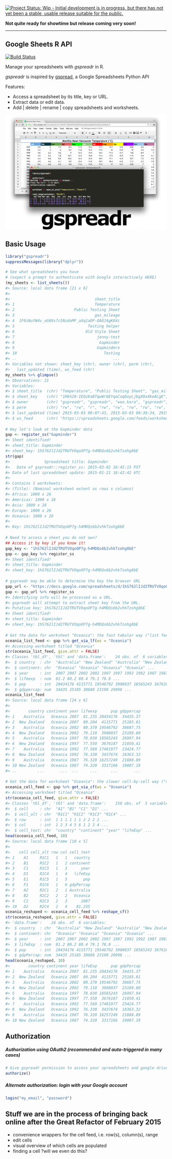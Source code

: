 <!-- README.md is generated from README.Rmd. Please edit that file -->
[![Project Status: Wip - Initial development is in progress, but there has not yet been a stable, usable release suitable for the public.](http://www.repostatus.org/badges/0.1.0/wip.svg)](http://www.repostatus.org/#wip)

**Not quite ready for showtime but release coming very soon!**

------------------------------------------------------------------------

Google Sheets R API
-------------------

[![Build Status](https://travis-ci.org/jennybc/gspreadr.png?branch=master)](https://travis-ci.org/jennybc/gspreadr)

Manage your spreadsheets with *gspreadr* in R.

*gspreadr* is inspired by [gspread](https://github.com/burnash/gspread), a Google Spreadsheets Python API

Features:

-   Access a spreadsheet by its title, key or URL.
-   Extract data or edit data.
-   Add | delete | rename | copy spreadsheets and worksheets.

![gspreadr](README-gspreadr.png)

Basic Usage
-----------

``` r
library("gspreadr")
suppressMessages(library("dplyr"))
```

``` r
# See what spreadsheets you have
# (expect a prompt to authenticate with Google interactively HERE)
(my_sheets <- list_sheets())
#> Source: local data frame [21 x 6]
#> 
#>                                     sheet_title
#> 1                                   Temperature
#> 2                          Public Testing Sheet
#> 3                                   gas_mileage
#> 4  1F0iNuYW4v_oG69s7c5NzdoMF_aXq1aOP-OAOJ4gK6Xc
#> 5                                Testing helper
#> 6                               Old Style Sheet
#> 7                                    jenny-test
#> 8                                     Gapminder
#> 9                                    Gapminderx
#> 10                                      Testing
#> ..                                          ...
#> Variables not shown: sheet_key (chr), owner (chr), perm (chr),
#>   last_updated (time), ws_feed (chr)
my_sheets %>% glimpse()
#> Observations: 21
#> Variables:
#> $ sheet_title  (chr) "Temperature", "Public Testing Sheet", "gas_milea...
#> $ sheet_key    (chr) "1Hkh20-IEQzKaBTqwWrQEYqoCaqDoyLjbgX8x4keACgE", "...
#> $ owner        (chr) "gspreadr", "gspreadr", "woo.kara", "gspreadr", "...
#> $ perm         (chr) "rw", "rw", "r", "rw", "rw", "rw", "rw", "rw", "r...
#> $ last_updated (time) 2015-03-03 00:07:43, 2015-03-03 00:38:34, 2015-0...
#> $ ws_feed      (chr) "https://spreadsheets.google.com/feeds/worksheets...

# Hey let's look at the Gapminder data
gap <- register_ss("Gapminder")
#> Sheet identified!
#> sheet_title: Gapminder
#> sheet_key: 1hS762lIJd2TRUTVOqoOP7g-h4MDQs6b2vhkTzohg8bE
str(gap)
#>               Spreadsheet title: Gapminder
#>   Date of gspreadr::register_ss: 2015-03-02 16:45:15 PST
#> Date of last spreadsheet update: 2015-01-21 18:42:42 UTC
#> 
#> Contains 5 worksheets:
#> (Title): (Nominal worksheet extent as rows x columns)
#> Africa: 1000 x 26
#> Americas: 1000 x 26
#> Asia: 1000 x 26
#> Europe: 1000 x 26
#> Oceania: 1000 x 26
#> 
#> Key: 1hS762lIJd2TRUTVOqoOP7g-h4MDQs6b2vhkTzohg8bE

# Need to access a sheet you do not own?
## Access it by key if you know it!
gap_key <- "1hS762lIJd2TRUTVOqoOP7g-h4MDQs6b2vhkTzohg8bE"
gap <- gap_key %>% register_ss
#> Sheet identified!
#> sheet_title: Gapminder
#> sheet_key: 1hS762lIJd2TRUTVOqoOP7g-h4MDQs6b2vhkTzohg8bE

# gspreadr may be able to determine the key the browser URL
gap_url <- "https://docs.google.com/spreadsheets/d/1hS762lIJd2TRUTVOqoOP7g-h4MDQs6b2vhkTzohg8bE/"
gap <- gap_url %>% register_ss
#> Identifying info will be processed as a URL.
#> gspreadr will attempt to extract sheet key from the URL.
#> Putative key: 1hS762lIJd2TRUTVOqoOP7g-h4MDQs6b2vhkTzohg8bE
#> Sheet identified!
#> sheet_title: Gapminder
#> sheet_key: 1hS762lIJd2TRUTVOqoOP7g-h4MDQs6b2vhkTzohg8bE

# Get the data for worksheet "Oceania": the fast tabular way ("list feed")
oceania_list_feed <- gap %>% get_via_lf(ws = "Oceania") 
#> Accessing worksheet titled "Oceania"
str(oceania_list_feed, give.attr = FALSE)
#> Classes 'tbl_df', 'tbl' and 'data.frame':    24 obs. of  6 variables:
#>  $ country  : chr  "Australia" "New Zealand" "Australia" "New Zealand" ...
#>  $ continent: chr  "Oceania" "Oceania" "Oceania" "Oceania" ...
#>  $ year     : int  2007 2007 2002 2002 1997 1997 1992 1992 1987 1987 ...
#>  $ lifeexp  : num  81.2 80.2 80.4 79.1 78.8 ...
#>  $ pop      : int  20434176 4115771 19546792 3908037 18565243 3676187 17481977 3437674 16257249 3317166 ...
#>  $ gdppercap: num  34435 25185 30688 23190 26998 ...
oceania_list_feed
#> Source: local data frame [24 x 6]
#> 
#>        country continent year lifeexp      pop gdppercap
#> 1    Australia   Oceania 2007  81.235 20434176  34435.37
#> 2  New Zealand   Oceania 2007  80.204  4115771  25185.01
#> 3    Australia   Oceania 2002  80.370 19546792  30687.75
#> 4  New Zealand   Oceania 2002  79.110  3908037  23189.80
#> 5    Australia   Oceania 1997  78.830 18565243  26997.94
#> 6  New Zealand   Oceania 1997  77.550  3676187  21050.41
#> 7    Australia   Oceania 1992  77.560 17481977  23424.77
#> 8  New Zealand   Oceania 1992  76.330  3437674  18363.32
#> 9    Australia   Oceania 1987  76.320 16257249  21888.89
#> 10 New Zealand   Oceania 1987  74.320  3317166  19007.19
#> ..         ...       ...  ...     ...      ...       ...

# Get the data for worksheet "Oceania": the slower cell-by-cell way ("cell feed")
oceania_cell_feed <- gap %>% get_via_cf(ws = "Oceania") 
#> Accessing worksheet titled "Oceania"
str(oceania_cell_feed, give.attr = FALSE)
#> Classes 'tbl_df', 'tbl' and 'data.frame':    150 obs. of  5 variables:
#>  $ cell     : chr  "A1" "B1" "C1" "D1" ...
#>  $ cell_alt : chr  "R1C1" "R1C2" "R1C3" "R1C4" ...
#>  $ row      : int  1 1 1 1 1 1 2 2 2 2 ...
#>  $ col      : int  1 2 3 4 5 6 1 2 3 4 ...
#>  $ cell_text: chr  "country" "continent" "year" "lifeExp" ...
head(oceania_cell_feed, 10)
#> Source: local data frame [10 x 5]
#> 
#>    cell cell_alt row col cell_text
#> 1    A1     R1C1   1   1   country
#> 2    B1     R1C2   1   2 continent
#> 3    C1     R1C3   1   3      year
#> 4    D1     R1C4   1   4   lifeExp
#> 5    E1     R1C5   1   5       pop
#> 6    F1     R1C6   1   6 gdpPercap
#> 7    A2     R2C1   2   1 Australia
#> 8    B2     R2C2   2   2   Oceania
#> 9    C2     R2C3   2   3      2007
#> 10   D2     R2C4   2   4    81.235
oceania_reshaped <- oceania_cell_feed %>% reshape_cf()
str(oceania_reshaped, give.attr = FALSE)
#> 'data.frame':    24 obs. of  6 variables:
#>  $ country  : chr  "Australia" "New Zealand" "Australia" "New Zealand" ...
#>  $ continent: chr  "Oceania" "Oceania" "Oceania" "Oceania" ...
#>  $ year     : int  2007 2007 2002 2002 1997 1997 1992 1992 1987 1987 ...
#>  $ lifeExp  : num  81.2 80.2 80.4 79.1 78.8 ...
#>  $ pop      : int  20434176 4115771 19546792 3908037 18565243 3676187 17481977 3437674 16257249 3317166 ...
#>  $ gdpPercap: num  34435 25185 30688 23190 26998 ...
head(oceania_reshaped, 10)
#>        country continent year lifeExp      pop gdpPercap
#> 1    Australia   Oceania 2007  81.235 20434176  34435.37
#> 2  New Zealand   Oceania 2007  80.204  4115771  25185.01
#> 3    Australia   Oceania 2002  80.370 19546792  30687.75
#> 4  New Zealand   Oceania 2002  79.110  3908037  23189.80
#> 5    Australia   Oceania 1997  78.830 18565243  26997.94
#> 6  New Zealand   Oceania 1997  77.550  3676187  21050.41
#> 7    Australia   Oceania 1992  77.560 17481977  23424.77
#> 8  New Zealand   Oceania 1992  76.330  3437674  18363.32
#> 9    Australia   Oceania 1987  76.320 16257249  21888.89
#> 10 New Zealand   Oceania 1987  74.320  3317166  19007.19
```

Authorization
-------------

##### Authorization using OAuth2 (recommended and auto-triggered in many cases)

``` r
# Give gspreadr permission to access your spreadsheets and google drive
authorize() 
```

##### Alternate authorization: login with your Google account

``` r
login("my_email", "password")
```

Stuff we are in the process of bringing back online after the Great Refactor of February 2015
---------------------------------------------------------------------------------------------

-   convenience wrappers for the cell feed, i.e. row(s), column(s), range
-   edit cells
-   visual overview of which cells are populated
-   finding a cell ?will we even do this?
